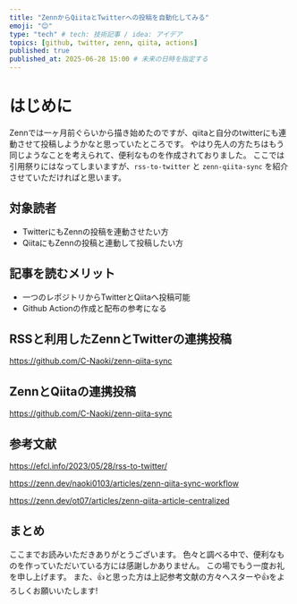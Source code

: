 ```yaml
---
title: "ZennからQiitaとTwitterへの投稿を自動化してみる"
emoji: "😊"
type: "tech" # tech: 技術記事 / idea: アイデア
topics: [github, twitter, zenn, qiita, actions]
published: true
published_at: 2025-06-28 15:00 # 未来の日時を指定する
---
```


# はじめに
Zennでは一ヶ月前ぐらいから描き始めたのですが、qiitaと自分のtwitterにも連動させて投稿しようかなと思っていたところです。
やはり先人の方たちはもう同じようなことを考えられて、便利なものを作成されておりました。
ここでは引用祭りにはなってしまいますが、`rss-to-twitter` と `zenn-qiita-sync` を紹介させていただければと思います。

## 対象読者
- TwitterにもZennの投稿を連動させたい方
- QiitaにもZennの投稿と連動して投稿したい方

## 記事を読むメリット
- 一つのレポジトリからTwitterとQiitaへ投稿可能
- Github Actionの作成と配布の参考になる

## RSSと利用したZennとTwitterの連携投稿
https://github.com/C-Naoki/zenn-qiita-sync

## ZennとQiitaの連携投稿
https://github.com/C-Naoki/zenn-qiita-sync


## 参考文献

https://efcl.info/2023/05/28/rss-to-twitter/

https://zenn.dev/naoki0103/articles/zenn-qiita-sync-workflow

https://zenn.dev/ot07/articles/zenn-qiita-article-centralized

## まとめ
ここまでお読みいただきありがとうございます。
色々と調べる中で、便利なものを作っていただいている方には感謝しかありません。
この場でもう一度お礼を申し上げます。
また、👍と思った方は上記参考文献の方々へスターや👍をよろしくお願いいたします!
